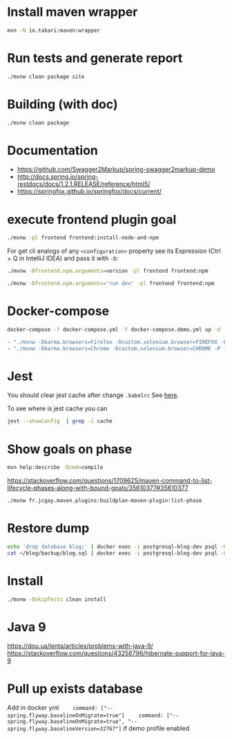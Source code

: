 # Install maven wrapper

```bash
mvn -N io.takari:maven:wrapper
```

# Run tests and generate report
```bash
./mvnw clean package site
```

# Building (with doc)

```bash
./mvnw clean package
```

# Documentation

 * https://github.com/Swagger2Markup/spring-swagger2markup-demo
 * http://docs.spring.io/spring-restdocs/docs/1.2.1.RELEASE/reference/html5/
 * https://springfox.github.io/springfox/docs/current/

# execute frontend plugin goal

```bash
./mvnw -pl frontend frontend:install-node-and-npm
```


For get cli analogs of any `<configuration>` property see its Expression (Ctrl + Q in IntelliJ IDEA)
and pass it with `-D`:

```bash
./mvnw -Dfrontend.npm.arguments=version -pl frontend frontend:npm
```

```bash
./mvnw -Dfrontend.npm.arguments='run dev' -pl frontend frontend:npm
```

# Docker-compose
```bash
docker-compose -f docker-compose.yml -f docker-compose.demo.yml up -d
```

```bash
- "./mvnw -Dkarma.browsers=Firefox -Dcustom.selenium.browser=FIREFOX -P frontend clean package"
- "./mvnw -Dkarma.browsers=Chrome -Dcustom.selenium.browser=CHROME -P frontend clean package"
```

# Jest
You should clear jest cache after change `.babelrc`
See [here](https://github.com/facebook/jest/issues/2442#issuecomment-269654883).

To see where is jest cache you can
```bash
jest --showConfig  | grep -i cache
```

# Show goals on phase
```bash
mvn help:describe -Dcmd=compile
```

https://stackoverflow.com/questions/1709625/maven-command-to-list-lifecycle-phases-along-with-bound-goals/35610377#35610377
```bash
./mvnw fr.jcgay.maven.plugins:buildplan-maven-plugin:list-phase
```

# Restore dump
```bash
echo 'drop database blog;' | docker exec -i postgresql-blog-dev psql -U postgres
cat ~/blog/backup/blog.sql | docker exec -i postgresql-blog-dev psql -U postgres
```

# Install
```bash
./mvnw -DskipTests clean install
```

# Java 9
https://dou.ua/lenta/articles/problems-with-java-9/
https://stackoverflow.com/questions/43258796/hibernate-support-for-java-9

# Pull up exists database
Add in docker yml
```    command: ["--spring.flyway.baselineOnMigrate=true"]```
```    command: ["--spring.flyway.baselineOnMigrate=true", "--spring.flyway.baselineVersion=32767"]``` if demo profile enabled
